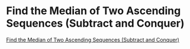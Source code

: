 # Find the Median of Two Ascending Sequences (Subtract and Conquer)
[Find the Median of Two Ascending Sequences (Subtract and Conquer)](https://aiwithcloud.com/2022/09/15/find_the_median_of_two_ascending_sequences_subtract_and_conquer/)